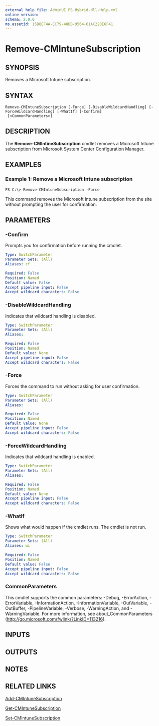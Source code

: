 ```yaml
---
external help file: AdminUI.PS.Hybrid.dll-Help.xml
online version: 
schema: 2.0.0
ms.assetid: 15B8EF4A-EC79-48DB-9564-61AC220E6F41
---
```


# Remove-CMIntuneSubscription

## SYNOPSIS
Removes a Microsoft Intune subscription.

## SYNTAX

```
Remove-CMIntuneSubscription [-Force] [-DisableWildcardHandling] [-ForceWildcardHandling] [-WhatIf] [-Confirm]
 [<CommonParameters>]
```

## DESCRIPTION
The **Remove-CMIntineSubscription** cmdlet removes a Microsoft Intune subscription from Microsoft System Center Configuration Manager.

## EXAMPLES

### Example 1: Remove a Microsoft Intune subscription
```
PS C:\> Remove-CMIntuneSubscription -Force
```

This command removes the Microsoft Intune subscription from the site without prompting the user for confirmation.

## PARAMETERS

### -Confirm
Prompts you for confirmation before running the cmdlet.

```yaml
Type: SwitchParameter
Parameter Sets: (All)
Aliases: cf

Required: False
Position: Named
Default value: False
Accept pipeline input: False
Accept wildcard characters: False
```

### -DisableWildcardHandling
Indicates that wildcard handling is disabled.

```yaml
Type: SwitchParameter
Parameter Sets: (All)
Aliases: 

Required: False
Position: Named
Default value: None
Accept pipeline input: False
Accept wildcard characters: False
```

### -Force
Forces the command to run without asking for user confirmation.

```yaml
Type: SwitchParameter
Parameter Sets: (All)
Aliases: 

Required: False
Position: Named
Default value: None
Accept pipeline input: False
Accept wildcard characters: False
```

### -ForceWildcardHandling
Indicates that wildcard handling is enabled.

```yaml
Type: SwitchParameter
Parameter Sets: (All)
Aliases: 

Required: False
Position: Named
Default value: None
Accept pipeline input: False
Accept wildcard characters: False
```

### -WhatIf
Shows what would happen if the cmdlet runs.
The cmdlet is not run.

```yaml
Type: SwitchParameter
Parameter Sets: (All)
Aliases: wi

Required: False
Position: Named
Default value: False
Accept pipeline input: False
Accept wildcard characters: False
```

### CommonParameters
This cmdlet supports the common parameters: -Debug, -ErrorAction, -ErrorVariable, -InformationAction, -InformationVariable, -OutVariable, -OutBuffer, -PipelineVariable, -Verbose, -WarningAction, and -WarningVariable. For more information, see about_CommonParameters (http://go.microsoft.com/fwlink/?LinkID=113216).

## INPUTS

## OUTPUTS

## NOTES

## RELATED LINKS

[Add-CMIntuneSubscription](./Add-CMIntuneSubscription.md)

[Get-CMIntuneSubscription](./Get-CMIntuneSubscription.md)

[Set-CMIntuneSubscription](./Set-CMIntuneSubscription.md)


